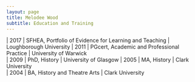 ```yaml
---
layout: page
title: Melodee Wood
subtitle: Education and Training
---
```




| 2017 | SFHEA, Portfolio of Evidence for Learning and Teaching | Loughborough University 
| 2011 | PGcert, Academic and Professional Practice              | University of Warwick  
| 2009 | PhD, History                  | University of Glasgow 
| 2005 | MA, History                  | Clark University      
| 2004 | BA, History and Theatre Arts | Clark University      

